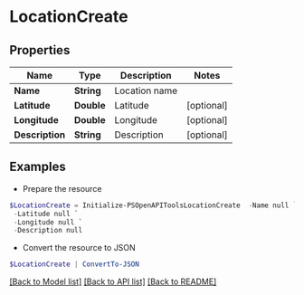 # LocationCreate
## Properties

Name | Type | Description | Notes
------------ | ------------- | ------------- | -------------
**Name** | **String** | Location name | 
**Latitude** | **Double** | Latitude | [optional] 
**Longitude** | **Double** | Longitude | [optional] 
**Description** | **String** | Description | [optional] 

## Examples

- Prepare the resource
```powershell
$LocationCreate = Initialize-PSOpenAPIToolsLocationCreate  -Name null `
 -Latitude null `
 -Longitude null `
 -Description null
```

- Convert the resource to JSON
```powershell
$LocationCreate | ConvertTo-JSON
```

[[Back to Model list]](../README.md#documentation-for-models) [[Back to API list]](../README.md#documentation-for-api-endpoints) [[Back to README]](../README.md)

